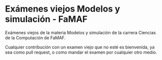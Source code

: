 # Exámenes viejos Modelos y simulación - FaMAF

Exámenes viejos de la materia Modelos y simulación de la carrera Ciencias de la Computación de FaMAF.

Cualquier contribución con un examen viejo que no esté es bienvenida, ya sea como pull request, o como mandar el examen por cualquier otro medio.


